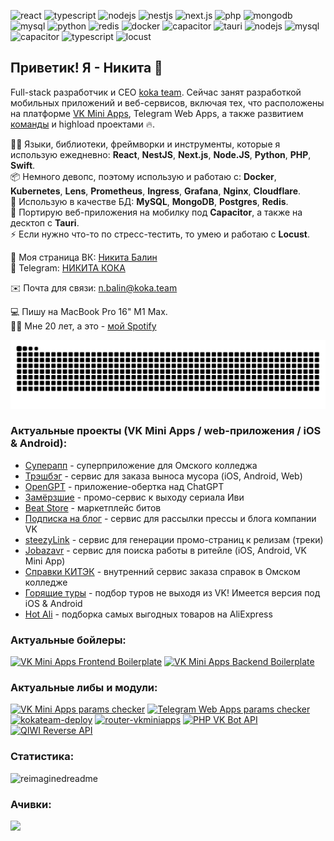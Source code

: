 ![react](https://img.shields.io/badge/-React-blueviolet)
![typescript](https://img.shields.io/badge/-TypeScript-red)
![nodejs](https://img.shields.io/badge/-NodeJS-informational)
![nestjs](https://img.shields.io/badge/-NestJS-green)
![next.js](https://img.shields.io/badge/-Next.js-informational)
![php](https://img.shields.io/badge/-PHP-red)
![mongodb](https://img.shields.io/badge/-MongoDB-blueviolet)
![mysql](https://img.shields.io/badge/-MySQL-success)
![python](https://img.shields.io/badge/-Python-yellow)
![redis](https://img.shields.io/badge/-Redis-orange)
![docker](https://img.shields.io/badge/-Docker-informational)
![capacitor](https://img.shields.io/badge/-Capacitor-blueviolet)
![tauri](https://img.shields.io/badge/-Tauri-red)
![nodejs](https://img.shields.io/badge/-Swift-informational)
![mysql](https://img.shields.io/badge/-Kubernetes-success)
![capacitor](https://img.shields.io/badge/-Nginx-blueviolet)
![typescript](https://img.shields.io/badge/-Cloudflare-red)
![locust](https://img.shields.io/badge/-Locust-informational)

## Приветик! Я - Никита 👋 
Full-stack разработчик и СЕО [koka team](https://vk.com/kokateam). Сейчас занят разработкой мобильных приложений и веб-сервисов, включая тех, что расположены на платформе [VK Mini Apps](https://vk.com/services), Telegram Web Apps, а также развитием [команды](https://vk.com/kokateam) и highload проектами 🔥.

🧑‍💻 Языки, библиотеки, фреймворки и инструменты, которые я использую ежедневно: **React**, **NestJS**, **Next.js**, **Node.JS**, **Python**, **PHP**, **Swift**.  
📦 Немного девопс, поэтому использую и работаю с: **Docker**, **Kubernetes**, **Lens**, **Prometheus**, **Ingress**, **Grafana**, **Nginx**, **Cloudflare**.  
🔧 Использую в качестве БД: **MySQL**, **MongoDB**, **Postgres**, **Redis**.  
📱 Портирую веб-приложения на мобилку под **Capacitor**, а также на десктоп с **Tauri**.  
⚡ Если нужно что-то по стресс-тестить, то умею и работаю с **Locust**.  

👋 Моя страница ВК: [Никита Балин](https://vk.com/this.state.developer)  
💬 Telegram: [НИКИТА КОКА](https://t.me/lukasandreano)

✉️ Почта для связи: [n.balin@koka.team](mailto:n.balin@koka.team)

💻 Пишу на MacBook Pro 16" M1 Max.  
💁‍♂️ Мне 20 лет, а это - [мой Spotify](https://open.spotify.com/user/31w5c2xgrwhcwi7fuc3r3fczhlqm?si=496508d5db224dd8)

![Snake animation](https://github.com/lukasandreano/lukasandreano/blob/output/github-snake.svg)

### Актуальные проекты (VK Mini Apps / web-приложения / iOS & Android):
* [Суперапп](https://supapp.ru) - суперприложение для Омского колледжа
* [Трэшбэг](https://trash-bag.ru/) - сервис для заказа выноса мусора (iOS, Android, Web)
* [OpenGPT](https://vk.com/opengpt_app) - приложение-обертка над ChatGPT
* [Замёрзшие](https://vk.com/app51485574) - промо-сервис к выходу сериала Иви
* [Beat Store](https://vk.com/beatstores) - маркетплейс битов
* [Подписка на блог](https://vk.com/app8154914) - сервис для рассылки прессы и блога компании VK
* [steezyLink](https://vk.com/app8173597) - сервис для генерации промо-страниц к релизам (треки)
* [Jobazavr](https://jobazavr.ru/) - сервис для поиска работы в ритейле (iOS, Android, VK Mini App)
* [Справки КИТЭК](https://certificates.omsktec.ru) - внутренний сервис заказа справок в Омском колледже
* [Горящие туры](https://vk.com/toursapp) - подбор туров не выходя из VK! Имеется версия под iOS & Android
* [Hot Ali](https://vk.com/app8154948) - подборка самых выгодных товаров на AliExpress

### Актуальные бойлеры:
[![VK Mini Apps Frontend Boilerplate](https://github-readme-stats-reyzitwos-projects.vercel.app/api/pin/?username=lukasandreano&repo=vkma-boilerplate)](https://github.com/lukasandreano/vkma-boilerplate)
[![VK Mini Apps Backend Boilerplate](https://github-readme-stats-reyzitwos-projects.vercel.app/api/pin/?username=lukasandreano&repo=vkma-backend-boilerplate)](https://github.com/lukasandreano/vkma-backend-boilerplate)

### Актуальные либы и модули:
[![VK Mini Apps params checker](https://github-readme-stats-reyzitwos-projects.vercel.app/api/pin/?username=lukasandreano&repo=vkminiapps-params-checker)](https://github.com/lukasandreano/vkminiapps-params-checker)
[![Telegram Web Apps params checker](https://github-readme-stats-reyzitwos-projects.vercel.app/api/pin/?username=lukasandreano&repo=tgwa-params-checker)](https://github.com/lukasandreano/tgwa-params-checker)
[![kokateam-deploy](https://github-readme-stats-reyzitwos-projects.vercel.app/api/pin/?username=lukasandreano&repo=kokateam-deploy)](https://github.com/lukasandreano/kokateam-deploy)
[![router-vkminiapps](https://github-readme-stats-reyzitwos-projects.vercel.app/api/pin/?username=kokateam&repo=router-vkminiapps)](https://github.com/kokateam/router-vkminiapps)
[![PHP VK Bot API](https://github-readme-stats-reyzitwos-projects.vercel.app/api/pin/?username=lukasandreano&repo=VKBotAPI)](https://github.com/lukasandreano/VKBotAPI)
[![QIWI Reverse API](https://github-readme-stats-reyzitwos-projects.vercel.app/api/pin/?username=lukasandreano&repo=qiwi-reverse-api)](https://github.com/lukasandreano/qiwi-reverse-api)
  
### Статистика:
<img src="https://reimaginedreadme-lilac.vercel.app/api/embed/lukasandreano?panels=userstatistics,toprepositories,toplanguages,commitgraph" alt="reimaginedreadme" />

### Ачивки:
![](https://github-profile-trophy.vercel.app/?username=lukasandreano&theme=radical&no-frame=false&no-bg=true&margin-w=4)
